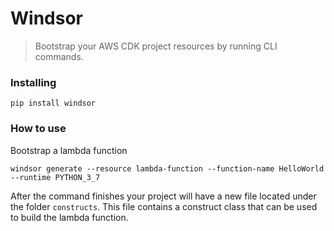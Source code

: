 # Windsor
> Bootstrap your AWS CDK project resources by running CLI commands.

### Installing
`pip install windsor`

### How to use
Bootstrap a lambda function

`windsor generate --resource lambda-function --function-name HelloWorld --runtime PYTHON_3_7`

After the command finishes your project will have a new file located under the folder `constructs`. This file contains a construct class that can be used to build the lambda function.

